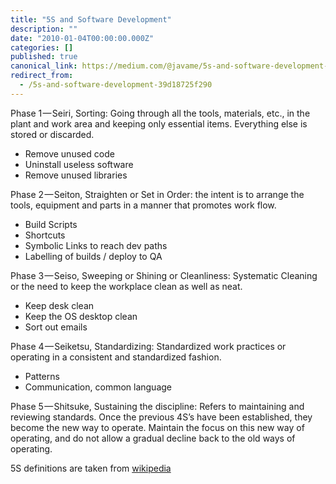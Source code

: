 ```yaml
---
title: "5S and Software Development"
description: ""
date: "2010-01-04T00:00:00.000Z"
categories: []
published: true
canonical_link: https://medium.com/@javame/5s-and-software-development-39d18725f290
redirect_from:
  - /5s-and-software-development-39d18725f290
---
```


Phase 1 — Seiri, Sorting: Going through all the tools, materials, etc., in the plant and work area and keeping only essential items. Everything else is stored or discarded.

-   Remove unused code
-   Uninstall useless software
-   Remove unused libraries

Phase 2 — Seiton, Straighten or Set in Order: the intent is to arrange the tools, equipment and parts in a manner that promotes work flow.

-   Build Scripts
-   Shortcuts
-   Symbolic Links to reach dev paths
-   Labelling of builds / deploy to QA

Phase 3 — Seiso, Sweeping or Shining or Cleanliness: Systematic Cleaning or the need to keep the workplace clean as well as neat.

-   Keep desk clean
-   Keep the OS desktop clean
-   Sort out emails

Phase 4 — Seiketsu, Standardizing: Standardized work practices or operating in a consistent and standardized fashion.

-   Patterns
-   Communication, common language

Phase 5 — Shitsuke, Sustaining the discipline: Refers to maintaining and reviewing standards. Once the previous 4S’s have been established, they become the new way to operate. Maintain the focus on this new way of operating, and do not allow a gradual decline back to the old ways of operating.

5S definitions are taken from [wikipedia](http://en.wikipedia.org/wiki/5S_%28methodology%29)
